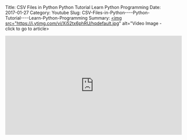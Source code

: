 Title: CSV Files in Python    Python Tutorial    Learn Python Programming
Date: 2017-01-27
Category: Youtube
Slug: CSV-Files-in-Python----Python-Tutorial----Learn-Python-Programming
Summary: <a href="/CSV-Files-in-Python----Python-Tutorial----Learn-Python-Programming.html"><img src="https://i.ytimg.com/vi/Xi52tx6phRU/hqdefault.jpg" alt="Video Image - click to go to article></a>

<iframe width="560" height="315" src="https://www.youtube.com/embed/Xi52tx6phRU" title="YouTube video player" frameborder="0" allow="accelerometer; autoplay; clipboard-write; encrypted-media; gyroscope; picture-in-picture" allowfullscreen></iframe>

